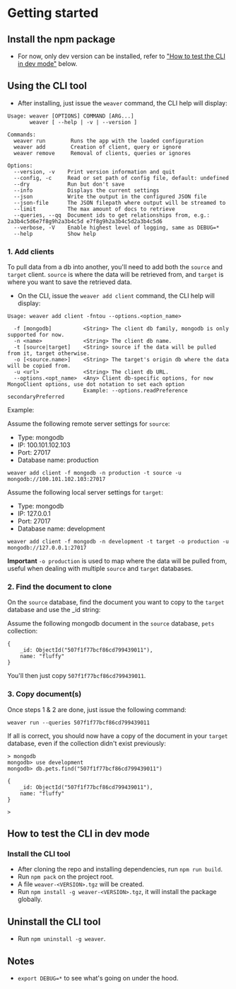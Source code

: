 # Getting started

## Install the npm package

- For now, only dev version can be installed, refer to ["How to test the CLI in dev mode"](#how-to-test-the-cli-in-dev-mode) below.

## Using the CLI tool

- After installing, just issue the `weaver` command, the CLI help will display:

```
Usage: weaver [OPTIONS] COMMAND [ARG...]
       weaver [ --help | -v | --version ]

Commands:
  weaver run        Runs the app with the loaded configuration
  weaver add        Creation of client, query or ignore
  weaver remove     Removal of clients, queries or ignores

Options:
  --version, -v    Print version information and quit
  --config, -c     Read or set path of config file, default: undefined
  --dry            Run but don't save
  --info           Displays the current settings
  --json           Write the output in the configured JSON file
  --json-file      The JSON filepath where output will be streamed to
  --limit          The max amount of docs to retrieve
  --queries, --qq  Document ids to get relationships from, e.g.: 2a3b4c5d6e7f8g9h2a3b4c5d e7f8g9h2a3b4c5d2a3b4c5d6
  --verbose, -V    Enable highest level of logging, same as DEBUG=*
  --help           Show help
```

### 1. Add clients

To pull data from a db into another, you'll need to add both the `source` and `target` client. `source` is where the data will be retrieved from, and `target` is where you want to save the retrieved data.

- On the CLI, issue the `weaver add client` command, the CLI help will display:

```
Usage: weaver add client -fntou --options.<option_name>

  -f [mongodb]          <String> The client db family, mongodb is only supported for now.
  -n <name>             <String> The client db name.
  -t [source|target]    <String> source if the data will be pulled from it, target otherwise.
  -o [<source.name>]    <String> The target's origin db where the data will be copied from.
  -u <url>              <String> The client db URL.
  --options.<opt_name>  <Any> Client db-specific options, for now MongoClient options, use dot notation to set each option
                        Example: --options.readPreference secondaryPreferred
```

Example:

Assume the following remote server settings for `source`:
- Type: mongodb
- IP: 100.101.102.103
- Port: 27017
- Database name: production

```
weaver add client -f mongodb -n production -t source -u mongodb://100.101.102.103:27017
```

Assume the following local server settings for `target`:
- Type: mongodb
- IP: 127.0.0.1
- Port: 27017
- Database name: development

```
weaver add client -f mongodb -n development -t target -o production -u mongodb://127.0.0.1:27017
```

**Important** `-o production` is used to map where the data will be pulled from, useful when dealing with multiple `source` and `target` databases.


### 2. Find the document to clone

On the `source` database, find the document you want to copy to the `target` database and use the _id string:

Assume the following mongodb document in the `source` database, `pets` collection:

```
{
    _id: ObjectId("507f1f77bcf86cd799439011"),
    name: "fluffy"
}
```

You'll then just copy `507f1f77bcf86cd799439011`.

### 3. Copy document(s)

Once steps 1 & 2 are done, just issue the following command:

```
weaver run --queries 507f1f77bcf86cd799439011
```

If all is correct, you should now have a copy of the document in your `target` database, even if the collection didn't exist previously:

```
> mongodb
mongodb> use development
mongodb> db.pets.find("507f1f77bcf86cd799439011")

{
    _id: ObjectId("507f1f77bcf86cd799439011"),
    name: "fluffy"
}

>
```

## How to test the CLI in dev mode

### Install the CLI tool

- After cloning the repo and installing dependencies, run `npm run build`.
- Run `npm pack` on the project root.
- A file `weaver-<VERSION>.tgz` will be created.
- Run `npm install -g weaver-<VERSION>.tgz`, it will install the package globally.

## Uninstall the CLI tool

- Run `npm uninstall -g weaver`.

## Notes

- `export DEBUG=*` to see what's going on under the hood.


